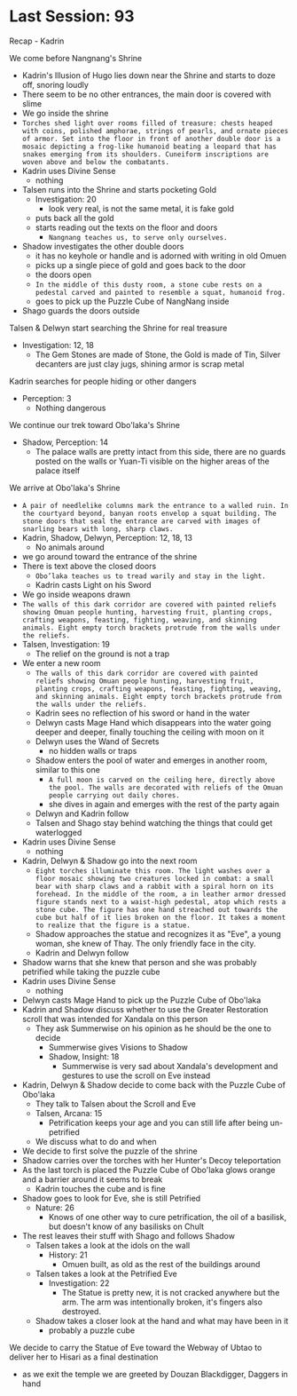 # Last Session: 93

Recap - Kadrin

We come before Nangnang's Shrine
- Kadrin's Illusion of Hugo lies down near the Shrine and starts to doze off, snoring loudly
- There seem to be no other entrances, the main door is covered with slime
- We go inside the shrine
- `Torches shed light over rooms filled of treasure: chests heaped with coins, polished amphorae, strings of pearls, and ornate pieces of armor. Set into the floor in front of another double door is a mosaic depicting a frog-like humanoid beating a leopard that has snakes emerging from its shoulders. Cuneiform inscriptions are woven above and below the combatants.`
- Kadrin uses Divine Sense
	- nothing
- Talsen runs into the Shrine and starts pocketing Gold
	- Investigation: 20
		- look very real, is not the same metal, it is fake gold
	- puts back all the gold
	- starts reading out the texts on the floor and doors
		- `Nangnang teaches us, to serve only ourselves.`
- Shadow investigates the other double doors
	- it has no keyhole or handle and is adorned with writing in old Omuen
	- picks up a single piece of gold and goes back to the door
	- the doors open
	- `In the middle of this dusty room, a stone cube rests on a pedestal carved and painted to resemble a squat, humanoid frog.`
	- goes to pick up the Puzzle Cube of NangNang inside
- Shago guards the doors outside

Talsen & Delwyn start searching the Shrine for real treasure
- Investigation: 12, 18
	- The Gem Stones are made of Stone, the Gold is made of Tin, Silver decanters are just clay jugs, shining armor is scrap metal

Kadrin searches for people hiding or other dangers
- Perception: 3
	- Nothing dangerous

We continue our trek toward Obo'laka's Shrine
- Shadow, Perception: 14
	- The palace walls are pretty intact from this side, there are no guards posted on the walls or Yuan-Ti visible on the higher areas of the palace itself

We arrive at Obo'laka's Shrine
- `A pair of needlelike columns mark the entrance to a walled ruin. In the courtyard beyond, banyan roots envelop a squat building. The stone doors that seal the entrance are carved with images of snarling bears with long, sharp claws.`
- Kadrin, Shadow, Delwyn, Perception: 12, 18, 13
	- No animals around
- we go around toward the entrance of the shrine
- There is text above the closed doors
	- `Obo’laka teaches us to tread warily and stay in the light.`
	- Kadrin casts Light on his Sword
- We go inside weapons drawn
- `The walls of this dark corridor are covered with painted reliefs showing Omuan people hunting, harvesting fruit, planting crops, crafting weapons, feasting, fighting, weaving, and skinning animals. Eight empty torch brackets protrude from the walls under the reliefs.`
- Talsen, Investigation: 19
	- The relief on the ground is not a trap
- We enter a new room
	- `The walls of this dark corridor are covered with painted reliefs showing Omuan people hunting, harvesting fruit, planting crops, crafting weapons, feasting, fighting, weaving, and skinning animals. Eight empty torch brackets protrude from the walls under the reliefs.`
	- Kadrin sees no reflection of his sword or hand in the water
	- Delwyn casts Mage Hand which disappears into the water going deeper and deeper, finally touching the ceiling with moon on it
	- Delwyn uses the Wand of Secrets
		- no hidden walls or traps
	- Shadow enters the pool of water and emerges in another room, similar to this one
		- `A full moon is carved on the ceiling here, directly above the pool. The walls are decorated with reliefs of the Omuan people carrying out daily chores.`
		- she dives in again and emerges with the rest of the party again
	- Delwyn and Kadrin follow
	- Talsen and Shago stay behind watching the things that could get waterlogged
- Kadrin uses Divine Sense
	- nothing
- Kadrin, Delwyn & Shadow go into the next room
	- `Eight torches illuminate this room. The light washes over a floor mosaic showing two creatures locked in combat: a small bear with sharp claws and a rabbit with a spiral horn on its forehead. In the middle of the room, a in leather armor dressed figure stands next to a waist-high pedestal, atop which rests a stone cube. The figure has one hand streached out towards the cube but half of it lies broken on the floor. It takes a moment to realize that the figure is a statue.`
	- Shadow approaches the statue and recognizes it as "Eve", a young woman, she knew of Thay. The only friendly face in the city.
	- Kadrin and Delwyn follow
- Shadow warns that she knew that person and she was probably petrified while taking the puzzle cube
- Kadrin uses Divine Sense
	- nothing
- Delwyn casts Mage Hand to pick up the Puzzle Cube of Obo'laka
- Kadrin and Shadow discuss whether to use the Greater Restoration scroll that was intended for Xandala on this person
	- They ask Summerwise on his opinion as he should be the one to decide
		- Summerwise gives Visions to Shadow
		- Shadow, Insight: 18
			- Summerwise is very sad about Xandala's development and gestures to use the scroll on Eve instead
- Kadrin, Delwyn & Shadow decide to come back with the Puzzle Cube of Obo'laka
	- They talk to Talsen about the Scroll and Eve
	- Talsen, Arcana: 15
		- Petrification keeps your age and you can still life after being un-petrified
	- We discuss what to do and when
- We decide to first solve the puzzle of the shrine
- Shadow carries over the torches with her Hunter's Decoy teleportation
- As the last torch is placed the Puzzle Cube of Obo'laka glows orange and a barrier around it seems to break
	- Kadrin touches the cube and is fine
- Shadow goes to look for Eve, she is still Petrified
	- Nature: 26
		- Knows of one other way to cure petrification, the oil of a basilisk, but doesn't know of any basilisks on Chult
- The rest leaves their stuff with Shago and follows Shadow
	- Talsen takes a look at the idols on the wall
		- History: 21
			- Omuen built, as old as the rest of the buildings around
	- Talsen takes a look at the Petrified Eve
		- Investigation: 22
			- The Statue is pretty new, it is not cracked anywhere but the arm. The arm was intentionally broken, it's fingers also destroyed.
	- Shadow takes a closer look at the hand and what may have been in it
		- probably a puzzle cube

We decide to carry the Statue of Eve toward the Webway of Ubtao to deliver her to Hisari as a final destination
- as we exit the temple we are greeted by Douzan Blackdigger, Daggers in hand